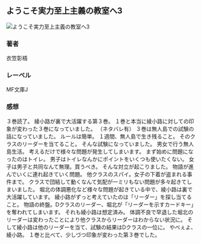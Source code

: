## ようこそ実力至上主義の教室へ3
![ようこそ実力至上主義の教室へ3](https://cdn.discordapp.com/attachments/1211570779934695494/1217811737282220132/12BWBVMIDhjoIViGxqOfRU2WAKqig9yVGr_AVhIGWt7QFBmaJnXexHBiAWADNEZo.png?ex=66056290&is=65f2ed90&hm=c26e9a37f049b7d8d5ed88ab776096fc01e71dbd5b0c8cc4429bb5201a720f41&)
### 著者
衣笠彰梧
### レーベル
MF文庫J
### 感想
３巻読了。
綾小路が裏で大活躍する第３巻。
１巻と本当に綾小路に対しての印象が変わった３巻になっていました。
（ネタバレ有）
３巻は無人島での試験の話になっていました。
ルールは簡単。
１週間、無人島で生き残ること。
そのクラスのリーダーを当てること。
そんな試験になっていました。
男女で行う無人島生活。
考えるだけで様々な問題が発生してしまいます。
まず始めに問題になったのはトイレ。
男子はトイレなんかにポイントをいくつも使いたくない。
女子は男子と共同なんて無理。買うべき。
そんな対立が起こりました。
物語が進んでいくに連れ起きていく問題。
他クラスのスパイ。女子の下着が盗まれる事件まで。
クラスで団結して動くなんて気配が一ミリもない問題が多々起きてしまいました。
堀北の体調悪化など様々な問題が起きている中で、綾小路は裏で大活躍しています。
綾小路がずっと考えていたのは「リーダー」を探し当てること。
物語の終盤。Dクラスのリーダー、堀北が「リーダーを示すカードキー」を奪われてしまいます。
それも綾小路は想定済み。
体調不良で早退した堀北のリーダーは変わったことにより他クラスからリーダーはわからない状況に。
そして綾小路は他のリーダーを当て、試験の結果はDクラスの一位に。
やべぇよ、綾小路。
１巻と比べて、少しづつ印象が変わった第３巻でした。